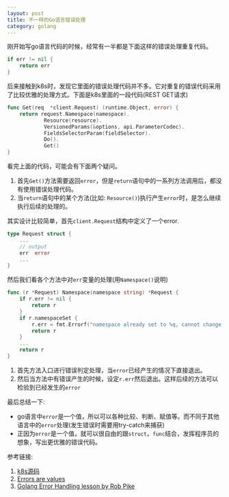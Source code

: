 ```yaml
---
layout: post
title: 不一样的Go语言错误处理
category: golang
---
```


刚开始写go语言代码的时候，经常有一半都是下面这样的错误处理重复代码。  
```Go
if err != nil {
	return err
}
```
<!--description-->

后来接触到k8s时，发现它里面的错误处理代码并不多。它对重复的错误代码采用了比较优雅的处理方式。下面是k8s里面的一段代码(REST GET请求)  
```Go
func Get(req  *client.Request) (runtime.Object, error) {
	return request.Namespace(namespace).
			Resource(resource).
			VersionedParams(&options, api.ParameterCodec).
			FieldsSelectorParam(fieldSelector).
			Do().
            Get()
}
```
看完上面的代码，可能会有下面两个疑问。  
1. 首先`Get()`方法需要返回`error`，但是`return`语句中的一系列方法调用后，都没有使用错误处理代码。  
2. 当`return`语句中的某个方法(比如: `Resource()`)执行产生`error`时，是怎么继续执行后续的处理的。  

其实设计比较简单，首先`client.Request`结构中定义了一个error.  
```Go
type Request struct {
	...
	// output
	err  error
    ...
}
```

然后我们看各个方法中对`err`变量的处理(用`Namespace()`说明)  
```Go
func (r *Request) Namespace(namespace string) *Request {
	if r.err != nil {
		return r
	}
	if r.namespaceSet {
		r.err = fmt.Errorf("namespace already set to %q, cannot change to %q", r.namespace, namespace)
		return r
	}
	... 
	return r
}
```
1. 首先方法入口进行错误判定处理，当`error`已经产生的情况下直接退出。  
2. 然后当方法中有错误产生的时候，设定`r.err`然后退出。这样后续的方法可以检验到已经发生的`error`  

最后总结一下:  
- go语言中`error`是一个值，所以可以各种比较、判断、赋值等。而不同于其他语言中的`error`处理(发生错误时需要用try-catch来捕获)  
- 正因为`error`是一个值，就可以很自由的跟`struct`，`func`结合，发挥程序员的想象，写出更优雅的错误代码。  

参考链接:  
1. [k8s源码](https://github.com/kubernetes/kubernetes)  
2. [Errors are values](https://blog.golang.org/errors-are-values)  
3. [Golang Error Handling lesson by Rob Pike](http://jxck.hatenablog.com/entry/golang-error-handling-lesson-by-rob-pike)  
